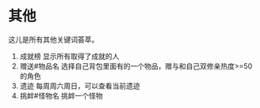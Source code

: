 # 其他
这儿是所有其他关键词荟萃。

1. 成就榜 显示所有取得了成就的人
2. 赠送#物品名 选择自己背包里面有的一个物品，赠与和自己双修亲热度>=50的角色
3. 遗迹 每周周六周日，可以查看当前遗迹
4. 挑衅#怪物名 挑衅一个怪物
